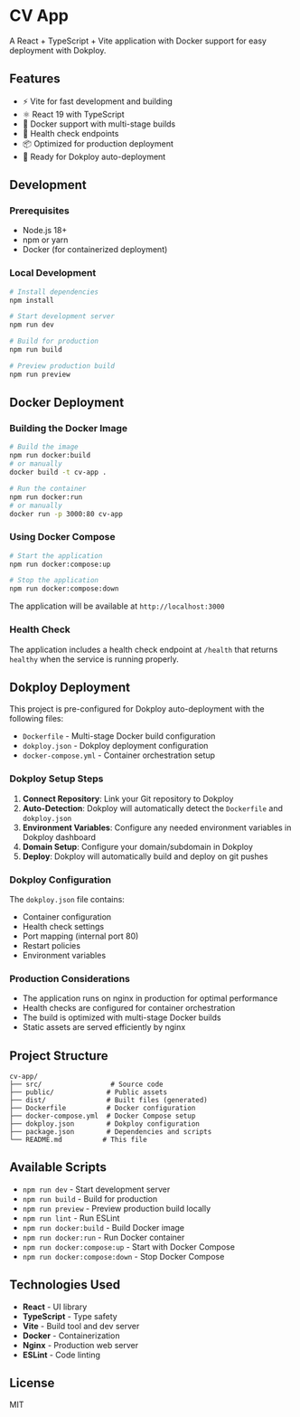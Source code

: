 # CV App

A React + TypeScript + Vite application with Docker support for easy deployment with Dokploy.

## Features

- ⚡️ Vite for fast development and building
- ⚛️ React 19 with TypeScript
- 🐳 Docker support with multi-stage builds
- 🏥 Health check endpoints
- 📦 Optimized for production deployment
- 🚀 Ready for Dokploy auto-deployment

## Development

### Prerequisites

- Node.js 18+ 
- npm or yarn
- Docker (for containerized deployment)

### Local Development

```bash
# Install dependencies
npm install

# Start development server
npm run dev

# Build for production
npm run build

# Preview production build
npm run preview
```

## Docker Deployment

### Building the Docker Image

```bash
# Build the image
npm run docker:build
# or manually
docker build -t cv-app .

# Run the container
npm run docker:run
# or manually  
docker run -p 3000:80 cv-app
```

### Using Docker Compose

```bash
# Start the application
npm run docker:compose:up

# Stop the application
npm run docker:compose:down
```

The application will be available at `http://localhost:3000`

### Health Check

The application includes a health check endpoint at `/health` that returns `healthy` when the service is running properly.

## Dokploy Deployment

This project is pre-configured for Dokploy auto-deployment with the following files:

- `Dockerfile` - Multi-stage Docker build configuration
- `dokploy.json` - Dokploy deployment configuration
- `docker-compose.yml` - Container orchestration setup

### Dokploy Setup Steps

1. **Connect Repository**: Link your Git repository to Dokploy
2. **Auto-Detection**: Dokploy will automatically detect the `Dockerfile` and `dokploy.json`
3. **Environment Variables**: Configure any needed environment variables in Dokploy dashboard
4. **Domain Setup**: Configure your domain/subdomain in Dokploy
5. **Deploy**: Dokploy will automatically build and deploy on git pushes

### Dokploy Configuration

The `dokploy.json` file contains:
- Container configuration
- Health check settings  
- Port mapping (internal port 80)
- Restart policies
- Environment variables

### Production Considerations

- The application runs on nginx in production for optimal performance
- Health checks are configured for container orchestration
- The build is optimized with multi-stage Docker builds
- Static assets are served efficiently by nginx

## Project Structure

```
cv-app/
├── src/                 # Source code
├── public/             # Public assets
├── dist/               # Built files (generated)
├── Dockerfile          # Docker configuration
├── docker-compose.yml  # Docker Compose setup
├── dokploy.json        # Dokploy configuration  
├── package.json        # Dependencies and scripts
└── README.md          # This file
```

## Available Scripts

- `npm run dev` - Start development server
- `npm run build` - Build for production
- `npm run preview` - Preview production build locally
- `npm run lint` - Run ESLint
- `npm run docker:build` - Build Docker image
- `npm run docker:run` - Run Docker container
- `npm run docker:compose:up` - Start with Docker Compose
- `npm run docker:compose:down` - Stop Docker Compose

## Technologies Used

- **React** - UI library
- **TypeScript** - Type safety
- **Vite** - Build tool and dev server
- **Docker** - Containerization
- **Nginx** - Production web server
- **ESLint** - Code linting

## License

MIT

